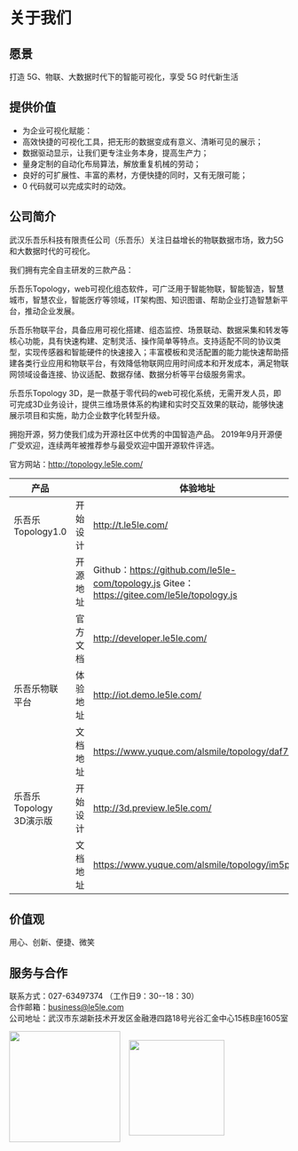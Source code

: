 # 关于我们

## 愿景

打造 5G、物联、大数据时代下的智能可视化，享受 5G 时代新生活

## 提供价值

* 为企业可视化赋能：
* 高效快捷的可视化工具，把无形的数据变成有意义、清晰可见的展示；
* 数据驱动显示，让我们更专注业务本身，提高生产力；
* 量身定制的自动化布局算法，解放重复机械的劳动；
* 良好的可扩展性、丰富的素材，方便快捷的同时，又有无限可能；
* 0 代码就可以完成实时的动效。

## 公司简介

武汉乐吾乐科技有限责任公司（乐吾乐）关注日益增长的物联数据市场，致力5G和大数据时代的可视化。

我们拥有完全自主研发的三款产品：

乐吾乐Topology，web可视化组态软件，可广泛用于智能物联，智能智造，智慧城市，智慧农业，智能医疗等领域，IT架构图、知识图谱、帮助企业打造智慧新平台，推动企业发展。

乐吾乐物联平台，具备应用可视化搭建、组态监控、场景联动、数据采集和转发等核心功能，具有快速构建、定制灵活、操作简单等特点。支持适配不同的协议类型，实现传感器和智能硬件的快速接入；丰富模板和灵活配置的能力能快速帮助搭建各类行业应用和物联平台，有效降低物联网应用时间成本和开发成本，满足物联网领域设备连接、协议适配、数据存储、数据分析等平台级服务需求。

乐吾乐Topology 3D，是一款基于零代码的web可视化系统，无需开发人员，即可完成3D业务设计，提供三维场景体系的构建和实时交互效果的联动，能够快速展示项目和实施，助力企业数字化转型升级。

拥抱开源，努力使我们成为开源社区中优秀的中国智造产品。
2019年9月开源便广受欢迎，连续两年被推荐参与最受欢迎中国开源软件评选。

官方网站：http://topology.le5le.com/

| 产品 |         | 体验地址 |  
| ---- | ------------ | ---- | 
| 乐吾乐Topology1.0    | 开始设计     | http://t.le5le.com/  | 
|     | 开源地址       | Github：https://github.com/le5le-com/topology.js       Gitee：  https://gitee.com/le5le/topology.js| 
|    | 官方文档         | http://developer.le5le.com/  | 
| 乐吾乐物联平台   | 体验地址       | http://iot.demo.le5le.com/| 
|    | 文档地址       | https://www.yuque.com/alsmile/topology/daf7sb | 
| 乐吾乐Topology 3D演示版    |开始设计 | http://3d.preview.le5le.com/   | 
|     | 文档地址 | https://www.yuque.com/alsmile/topology/im5pb0   | 

## 价值观

用心、创新、便捷、微笑

## 服务与合作

联系方式：027-63497374 （工作日9：30--18：30）
<br>
合作邮箱：business@le5le.com
<br>
公司地址：武汉市东湖新技术开发区金融港四路18号光谷汇金中心15栋B座1605室
<br>

<div style="display:flex; justify-content:">
<img style="height:200px; " src="http://topology.le5le.com/img/bin_wechat.9366bba6.jpg" >

<img style="height:172px; margin: 16px" src="http://topology.le5le.com/assets/img/%E5%95%86%E5%8A%A1%E5%92%A8%E8%AF%A2%E4%BA%8C%E7%BB%B4%E7%A0%81.png" >

</div>
